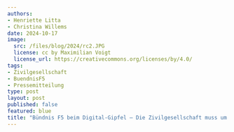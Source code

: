```yaml
---
authors:
- Henriette Litta
- Christina Willems
date: 2024-10-17
image: 
  src: /files/blog/2024/rc2.JPG
  license: cc by Maximilian Voigt
  license_url: https://creativecommons.org/licenses/by/4.0/
tags:
- Zivilgesellschaft
- BuendnisF5
- Pressemitteilung
type: post
layout: post
published: false
featured: blue
title: "Bündnis F5 beim Digital-Gipfel – Die Zivilgesellschaft muss um jeden Zentimeter Raum kämpfen"
---
```


